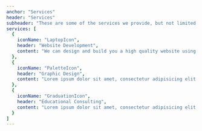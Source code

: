 ```yaml
---
anchor: "Services"
header: "Services"
subheader: "These are some of the services we provide, but not limited to."
services: [
  {
    iconName: "LaptopIcon",
    header: "Website Development",
    content: "We can design and build you a high quality website using the latest web tehnologies. Whether you're a small or medium sized business we can help you get started."
  },
  {
    iconName: "PaletteIcon",
    header: "Graphic Design",
    content: "Lorem ipsum dolor sit amet, consectetur adipisicing elit. Minima maxime quam architecto quo inventore harum ex magni, dicta impedit."
  },
  {
    iconName: "GraduationIcon",
    header: "Educational Consulting",
    content: "Lorem ipsum dolor sit amet, consectetur adipisicing elit. Minima maxime quam architecto quo inventore harum ex magni, dicta impedit."
  }
]
---
```


